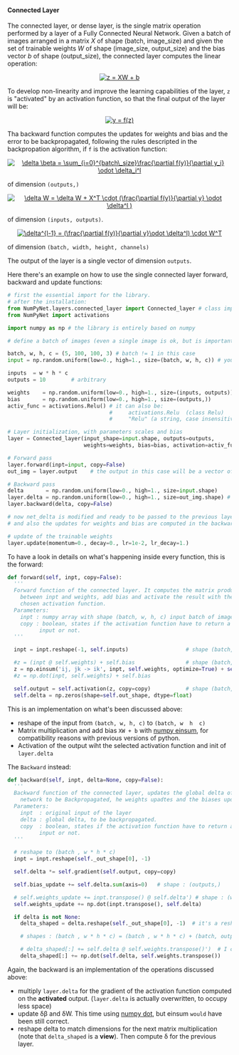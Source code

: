#### Connected Layer

The connected layer, or dense layer, is the single matrix operation performed by a layer of a Fully Connected Neural Network.
Given a batch of images arranged in a matrix *X* of shape (batch, image_size) and given the set of trainable weights *W* of shape (image_size, output_size) and the bias vector *b* of shape (output_size), the connected layer computes the linear operation:

<p align="center">
<a href="https://www.codecogs.com/eqnedit.php?latex=z&space;=&space;XW&space;&plus;&space;b" target="_blank"><img src="https://latex.codecogs.com/gif.latex?z&space;=&space;XW&space;&plus;&space;b" title="z = XW + b" /></a>
</p>

To develop non-linearity and improve the learning capabilities of the layer, `z` is "activated" by an activation function, so that the final output of the layer will be:

<p align="center">
<a href="https://www.codecogs.com/eqnedit.php?latex=y&space;=&space;f(z)" target="_blank"><img src="https://latex.codecogs.com/gif.latex?y&space;=&space;f(z)" title="y = f(z)" /></a>
</p>

Tha backward function computes the updates for weights and bias and the error to be backpropagated, following the rules descripted in the backpropation algorithm, if `f` is the activation function:

<p align="center">
<a href="https://www.codecogs.com/eqnedit.php?latex=\delta&space;\beta&space;=&space;\sum_{i=0}^{batch\_size}\frac{\partial&space;f(y)}{\partial&space;y_i}&space;\odot&space;\delta_i^l" target="_blank"><img src="https://latex.codecogs.com/gif.latex?\delta&space;\beta&space;=&space;\sum_{i=0}^{batch\_size}\frac{\partial&space;f(y)}{\partial&space;y_i}&space;\odot&space;\delta_i^l" title="\delta \beta = \sum_{i=0}^{batch\_size}\frac{\partial f(y)}{\partial y_i} \odot \delta_i^l" /></a>
</p>

of dimension `(outputs,)`

<p align="center">
<a href="https://www.codecogs.com/eqnedit.php?latex=\delta&space;W&space;=&space;\delta&space;W&space;&plus;&space;X^T&space;\cdot&space;(\frac{\partial&space;f(y)}{\partial&space;y}&space;\odot&space;\delta^l&space;)" target="_blank"><img src="https://latex.codecogs.com/gif.latex?\delta&space;W&space;=&space;\delta&space;W&space;&plus;&space;X^T&space;\cdot&space;(\frac{\partial&space;f(y)}{\partial&space;y}&space;\odot&space;\delta^l&space;)" title="\delta W = \delta W + X^T \cdot (\frac{\partial f(y)}{\partial y} \odot \delta^l )" /></a>
</p>

of dimension `(inputs, outputs)`.

<p align="center">
<a href="https://www.codecogs.com/eqnedit.php?latex=\delta^{l-1}&space;=&space;(\frac{\partial&space;f(y)}{\partial&space;y}\odot&space;\delta^l)&space;\cdot&space;W^T" target="_blank"><img src="https://latex.codecogs.com/gif.latex?\delta^{l-1}&space;=&space;(\frac{\partial&space;f(y)}{\partial&space;y}\odot&space;\delta^l)&space;\cdot&space;W^T" title="\delta^{l-1} = (\frac{\partial f(y)}{\partial y}\odot \delta^l) \cdot W^T" /></a>
</p>

of dimension `(batch, width, height, channels)`

The output of the layer is a single vector of dimension `outputs`.

Here there's an example on how to use the single connected layer forward, backward and update functions:

```python
# first the essential import for the library.
# after the installation:
from NumPyNet.layers.connected_layer import Connected_layer # class import
from NumPyNet import activations

import numpy as np # the library is entirely based on numpy

# define a batch of images (even a single image is ok, but is important that it has all the four dimensions) in the format (batch, width, height, channels)

batch, w, h, c = (5, 100, 100, 3) # batch != 1 in this case
input = np.random.uniform(low=0., high=1., size=(batch, w, h, c)) # you can also import some images from file

inputs  = w * h * c
outputs = 10        # arbitrary

weights    = np.random.uniform(low=0., high=1., size=(inputs, outputs))
bias       = np.random.uniform(low=0., high=1., size=(outputs,))
activ_func = activations.Relu() # it can also be:
                                #     activations.Relu  (class Relu)
                                #     "Relu" (a string, case insensitive)

# Layer initialization, with parameters scales and bias
layer = Connected_layer(input_shape=input.shape, outputs=outputs,
                        weights=weights, bias=bias, activation=activ_func)

# Forward pass
layer.forward(inpt=input, copy=False)
out_img = layer.output    # the output in this case will be a vector of shape = (outputs, )

# Backward pass
delta       = np.random.uniform(low=0., high=1., size=input.shape)     # definition of network delta, to be backpropagated
layer.delta = np.random.uniform(low=0., high=1., size=out_img.shape) # layer delta, ideally coming from the next layer
layer.backward(delta, copy=False)

# now net_delta is modified and ready to be passed to the previous layer.delta
# and also the updates for weights and bias are computed in the backward

# update of the trainable weights
layer.update(momentum=0., decay=0., lr=1e-2, lr_decay=1.)

```

To have a look in details on what's happening inside every function, this is the forward:

```python
def forward(self, inpt, copy=False):
  '''
  Forward function of the connected layer. It computes the matrix product
    between inpt and weights, add bias and activate the result with the
    chosen activation function.
  Parameters:
    inpt : numpy array with shape (batch, w, h, c) input batch of images of the layer
    copy : boolean, states if the activation function have to return a copy of the
          input or not.
  '''

  inpt = inpt.reshape(-1, self.inputs)                  # shape (batch, w*h*c)

  #z = (inpt @ self.weights) + self.bias                # shape (batch, outputs)
  z = np.einsum('ij, jk -> ik', inpt, self.weights, optimize=True) + self.bias
  #z = np.dot(inpt, self.weights) + self.bias

  self.output = self.activation(z, copy=copy)           # shape (batch, outputs), activated
  self.delta = np.zeros(shape=self.out_shape, dtype=float)
```

This is an implementation on what's been discussed above:

  * reshape of the input from `(batch, w, h, c)` to `(batch, w  h  c)`
  * Matrix multiplication and add bias `XW + b` with [numpy einsum](https://docs.scipy.org/doc/numpy/reference/generated/numpy.einsum.html), for compatibility reasons with previous versions of python.
  * Activation of the output wiht the selected activation function and init of `layer.delta`

The `Backward` instead:

```python
def backward(self, inpt, delta=None, copy=False):
  '''
  Backward function of the connected layer, updates the global delta of the
    network to be Backpropagated, he weights upadtes and the biases updates
  Parameters:
    inpt  : original input of the layer
    delta : global delta, to be backpropagated.
    copy  : boolean, states if the activation function have to return a copy of the
          input or not.
  '''

  # reshape to (batch , w * h * c)
  inpt = inpt.reshape(self._out_shape[0], -1)

  self.delta *= self.gradient(self.output, copy=copy)

  self.bias_update += self.delta.sum(axis=0)   # shape : (outputs,)

  # self.weights_update += inpt.transpose() @ self.delta') # shape : (w * h * c, outputs)
  self.weights_update += np.dot(inpt.transpose(), self.delta)

  if delta is not None:
    delta_shaped = delta.reshape(self._out_shape[0], -1)  # it's a reshaped VIEW

    # shapes : (batch , w * h * c) = (batch , w * h * c) + (batch, outputs) @ (outputs, w * h * c)

    # delta_shaped[:] += self.delta @ self.weights.transpose()')  # I can modify delta using its view
    delta_shaped[:] += np.dot(self.delta, self.weights.transpose())
```

Again, the backward is an implementation of the operations discussed above:

  * multiply `layer.delta` for the gradient of the activation function computed on the **activated** output. (`layer.delta` is actually overwritten, to occupy less space)
  * update &delta;&beta; and &delta;W. This time using [numpy dot](https://docs.scipy.org/doc/numpy/reference/generated/numpy.dot.html), but einsum `would` have been still correct.
  * reshape delta to match dimensions for the next matrix multiplication (note that `delta_shaped` is a **view**). Then compute &delta; for the previous layer.
